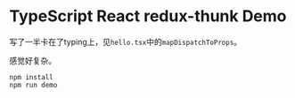 TypeScript React redux-thunk Demo
=================================

写了一半卡在了typing上，见`hello.tsx`中的`mapDispatchToProps`。

感觉好复杂。


```
npm install
npm run demo
```
